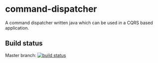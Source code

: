 # command-dispatcher
A command dispatcher written java which can be used in a CQRS based application.

## Build status
Master branch: [![build status](https://travis-ci.org/domenique/command-dispatcher.svg?branch=master)](https://travis-ci.org/domenique/command-dispatcher)
